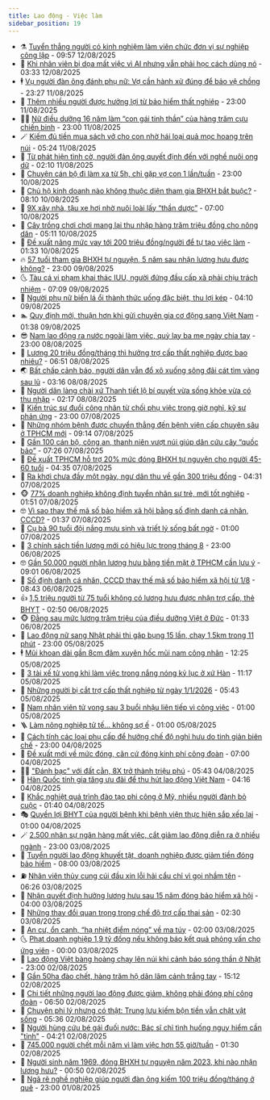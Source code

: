 ```yaml
---
title: Lao động - Việc làm
sidebar_position: 19
---
```


<!-- dantri-lao-dong-viec-lam:START -->
- ⚗️ [Tuyển thẳng người có kinh nghiệm làm viên chức đơn vị sự nghiệp công lập](https://dantri.com.vn/lao-dong-viec-lam/tuyen-thang-nguoi-co-kinh-nghiem-lam-vien-chuc-don-vi-su-nghiep-cong-lap-20250812125122615.htm) - 09:57 12/08/2025
- 🙉 [Khi nhân viên bị dọa mất việc vì AI nhưng vẫn phải học cách dùng nó](https://dantri.com.vn/lao-dong-viec-lam/khi-nhan-vien-bi-doa-mat-viec-vi-ai-nhung-van-phai-hoc-cach-dung-no-20250811224311676.htm) - 03:33 12/08/2025
- 🕴 [Vụ người đàn ông đánh phụ nữ: Vợ cần hành xử đúng để bảo vệ chồng](https://dantri.com.vn/lao-dong-viec-lam/vu-nguoi-dan-ong-danh-phu-nu-vo-can-hanh-xu-dung-de-bao-ve-chong-20250811160312016.htm) - 23:27 11/08/2025
- 🧐 [Thêm nhiều người được hưởng lợi từ bảo hiểm thất nghiệp](https://dantri.com.vn/lao-dong-viec-lam/them-nhieu-nguoi-duoc-huong-loi-tu-bao-hiem-that-nghiep-20250811151344325.htm) - 23:00 11/08/2025
- 🧑‍💻 [Nữ điều dưỡng 16 năm làm “con gái tinh thần” của hàng trăm cựu chiến binh](https://dantri.com.vn/lao-dong-viec-lam/nu-dieu-duong-16-nam-lam-con-gai-tinh-than-cua-hang-tram-cuu-chien-binh-20250808191358372.htm) - 23:00 11/08/2025
- 🪄 [Kiếm đủ tiền mua sách vở cho con nhờ hái loại quả mọc hoang trên núi](https://dantri.com.vn/lao-dong-viec-lam/kiem-du-tien-mua-sach-vo-cho-con-nho-hai-loai-qua-moc-hoang-tren-nui-20250811115009314.htm) - 05:24 11/08/2025
- 🦣 [Từ phát hiện tình cờ, người đàn ông quyết định đến với nghề nuôi ong dữ](https://dantri.com.vn/lao-dong-viec-lam/tu-phat-hien-tinh-co-nguoi-dan-ong-quyet-dinh-den-voi-nghe-nuoi-ong-du-20250808215810119.htm) - 02:10 11/08/2025
- 🎡 [Chuyện cán bộ đi làm xa từ 5h, chỉ gặp vợ con 1 lần/tuần](https://dantri.com.vn/lao-dong-viec-lam/chuyen-can-bo-di-lam-xa-tu-5h-chi-gap-vo-con-1-lantuan-20250808115919951.htm) - 23:00 10/08/2025
- 🦍 [Chủ hộ kinh doanh nào không thuộc diện tham gia BHXH bắt buộc?](https://dantri.com.vn/lao-dong-viec-lam/chu-ho-kinh-doanh-nao-khong-thuoc-dien-tham-gia-bhxh-bat-buoc-20250808173933493.htm) - 08:10 10/08/2025
- 🫶 [9X xây nhà, tậu xe hơi nhờ nuôi loài lấy “thần dược”](https://dantri.com.vn/lao-dong-viec-lam/9x-xay-nha-tau-xe-hoi-nho-nuoi-loai-lay-than-duoc-20250810093741586.htm) - 07:00 10/08/2025
- 🥸 [Cây trồng chơi chơi mang lại thu nhập hàng trăm triệu đồng cho nông dân](https://dantri.com.vn/lao-dong-viec-lam/cay-trong-choi-choi-mang-lai-thu-nhap-hang-tram-trieu-dong-cho-nong-dan-20250809100032457.htm) - 05:11 10/08/2025
- 🎡 [Đề xuất nâng mức vay tới 200 triệu đồng/người để tự tạo việc làm](https://dantri.com.vn/lao-dong-viec-lam/de-xuat-nang-muc-vay-toi-200-trieu-dongnguoi-de-tu-tao-viec-lam-20250809133551361.htm) - 01:33 10/08/2025
- 🔥 [57 tuổi tham gia BHXH tự nguyện, 5 năm sau nhận lương hưu được không?](https://dantri.com.vn/lao-dong-viec-lam/57-tuoi-tham-gia-bhxh-tu-nguyen-5-nam-sau-nhan-luong-huu-duoc-khong-20250808125710471.htm) - 23:00 09/08/2025
- 🌜 [Tàu cá vi phạm khai thác IUU, người đứng đầu cấp xã phải chịu trách nhiệm](https://dantri.com.vn/lao-dong-viec-lam/tau-ca-vi-pham-khai-thac-iuu-nguoi-dung-dau-cap-xa-phai-chiu-trach-nhiem-20250809112851042.htm) - 07:09 09/08/2025
- 🤭 [Người phụ nữ biến lá ổi thành thức uống đặc biệt, thu lợi kép](https://dantri.com.vn/lao-dong-viec-lam/nguoi-phu-nu-bien-la-oi-thanh-thuc-uong-dac-biet-thu-loi-kep-20250807164231453.htm) - 04:10 09/08/2025
- 🏊 [Quy định mới, thuận hơn khi gửi chuyên gia cơ động sang Việt Nam](https://dantri.com.vn/lao-dong-viec-lam/quy-dinh-moi-thuan-hon-khi-gui-chuyen-gia-co-dong-sang-viet-nam-20250808233644961.htm) - 01:38 09/08/2025
- 😎 [Nam lao động ra nước ngoài làm việc, quỳ lạy ba mẹ ngày chia tay](https://dantri.com.vn/lao-dong-viec-lam/nam-lao-dong-ra-nuoc-ngoai-lam-viec-quy-lay-ba-me-ngay-chia-tay-20250808131505318.htm) - 23:00 08/08/2025
- 🤖 [Lương 20 triệu đồng/tháng thì hưởng trợ cấp thất nghiệp được bao nhiêu?](https://dantri.com.vn/lao-dong-viec-lam/luong-20-trieu-dongthang-thi-huong-tro-cap-that-nghiep-duoc-bao-nhieu-20250808123437369.htm) - 06:51 08/08/2025
- 🌏 [Bất chấp cảnh báo, người dân vẫn đổ xô xuống sông đãi cát tìm vàng sau lũ](https://dantri.com.vn/lao-dong-viec-lam/bat-chap-canh-bao-nguoi-dan-van-do-xo-xuong-song-dai-cat-tim-vang-sau-lu-20250808021702928.htm) - 03:16 08/08/2025
- 🦏 [Người dân làng chài xứ Thanh tiết lộ bí quyết vừa sống khỏe vừa có thu nhập](https://dantri.com.vn/lao-dong-viec-lam/nguoi-dan-lang-chai-xu-thanh-tiet-lo-bi-quyet-vua-song-khoe-vua-co-thu-nhap-20250807131247374.htm) - 02:17 08/08/2025
- 🤔 [Kiến trúc sư đuổi công nhân từ chối phụ việc trong giờ nghỉ, kỹ sư phản ứng](https://dantri.com.vn/lao-dong-viec-lam/kien-truc-su-duoi-cong-nhan-tu-choi-phu-viec-trong-gio-nghi-ky-su-phan-ung-20250807130147262.htm) - 23:00 07/08/2025
- 🌮 [Những nhóm bệnh được chuyển thẳng đến bệnh viện cấp chuyên sâu ở TPHCM mới](https://dantri.com.vn/lao-dong-viec-lam/nhung-nhom-benh-duoc-chuyen-thang-den-benh-vien-cap-chuyen-sau-o-tphcm-moi-20250806141335536.htm) - 09:14 07/08/2025
- 💪 [Gần 100 cán bộ, công an, thanh niên vượt núi giúp dân cứu cây “quốc bảo”](https://dantri.com.vn/lao-dong-viec-lam/gan-100-can-bo-cong-an-thanh-nien-vuot-nui-giup-dan-cuu-cay-quoc-bao-20250807125836435.htm) - 07:26 07/08/2025
- 💪 [Đề xuất TPHCM hỗ trợ 20% mức đóng BHXH tự nguyện cho người 45-60 tuổi](https://dantri.com.vn/lao-dong-viec-lam/de-xuat-tphcm-ho-tro-20-muc-dong-bhxh-tu-nguyen-cho-nguoi-45-60-tuoi-20250807113018150.htm) - 04:35 07/08/2025
- 🦒 [Ra khơi chưa đầy một ngày, ngư dân thu về gần 300 triệu đồng](https://dantri.com.vn/lao-dong-viec-lam/ra-khoi-chua-day-mot-ngay-ngu-dan-thu-ve-gan-300-trieu-dong-20250807100017174.htm) - 04:31 07/08/2025
- 🐵 [77% doanh nghiệp không định tuyển nhân sự trẻ, mới tốt nghiệp](https://dantri.com.vn/lao-dong-viec-lam/77-doanh-nghiep-khong-dinh-tuyen-nhan-su-tre-moi-tot-nghiep-20250806235151544.htm) - 01:51 07/08/2025
- 🤓 [Vì sao thay thế mã số bảo hiểm xã hội bằng số định danh cá nhân, CCCD?](https://dantri.com.vn/lao-dong-viec-lam/vi-sao-thay-the-ma-so-bao-hiem-xa-hoi-bang-so-dinh-danh-ca-nhan-cccd-20250807071616369.htm) - 01:37 07/08/2025
- 🧐 [Cụ bà 90 tuổi đội nắng mưu sinh và triết lý sống bất ngờ](https://dantri.com.vn/lao-dong-viec-lam/cu-ba-90-tuoi-doi-nang-muu-sinh-va-triet-ly-song-bat-ngo-20250806171044231.htm) - 01:00 07/08/2025
- 💪 [3 chính sách tiền lương mới có hiệu lực trong tháng 8](https://dantri.com.vn/lao-dong-viec-lam/3-chinh-sach-tien-luong-moi-co-hieu-luc-trong-thang-8-20250806152232715.htm) - 23:00 06/08/2025
- 🤓 [Gần 50.000 người nhận lương hưu bằng tiền mặt ở TPHCM cần lưu ý](https://dantri.com.vn/lao-dong-viec-lam/gan-50000-nguoi-nhan-luong-huu-bang-tien-mat-o-tphcm-can-luu-y-20250806154310816.htm) - 09:01 06/08/2025
- 💯 [Số định danh cá nhân, CCCD thay thế mã số bảo hiểm xã hội từ 1/8](https://dantri.com.vn/lao-dong-viec-lam/so-dinh-danh-ca-nhan-cccd-thay-the-ma-so-bao-hiem-xa-hoi-tu-18-20250806153255866.htm) - 08:43 06/08/2025
- 👍 [1,5 triệu người từ 75 tuổi không có lương hưu được nhận trợ cấp, thẻ BHYT](https://dantri.com.vn/lao-dong-viec-lam/15-trieu-nguoi-tu-75-tuoi-khong-co-luong-huu-duoc-nhan-tro-cap-the-bhyt-20250806093600503.htm) - 02:50 06/08/2025
- 🐵 [Đằng sau mức lương trăm triệu của điều dưỡng Việt ở Đức](https://dantri.com.vn/lao-dong-viec-lam/dang-sau-muc-luong-tram-trieu-cua-dieu-duong-viet-o-duc-20250805224900271.htm) - 01:33 06/08/2025
- 💂 [Lao động nữ sang Nhật phải thi gập bụng 15 lần, chạy 1,5km trong 11 phút](https://dantri.com.vn/lao-dong-viec-lam/lao-dong-nu-sang-nhat-phai-thi-gap-bung-15-lan-chay-15km-trong-11-phut-20250804234405377.htm) - 23:00 05/08/2025
- 🕴 [Mũi khoan dài gần 8cm đâm xuyên hốc mũi nam công nhân](https://dantri.com.vn/lao-dong-viec-lam/mui-khoan-dai-gan-8cm-dam-xuyen-hoc-mui-nam-cong-nhan-20250805175656091.htm) - 12:25 05/08/2025
- 👀 [3 tài xế tử vong khi làm việc trong nắng nóng kỷ lục ở xứ Hàn](https://dantri.com.vn/lao-dong-viec-lam/3-tai-xe-tu-vong-khi-lam-viec-trong-nang-nong-ky-luc-o-xu-han-20250805161245740.htm) - 11:17 05/08/2025
- 🦄 [Những người bị cắt trợ cấp thất nghiệp từ ngày 1/1/2026](https://dantri.com.vn/lao-dong-viec-lam/nhung-nguoi-bi-cat-tro-cap-that-nghiep-tu-ngay-112026-20250805113432511.htm) - 05:43 05/08/2025
- 🔭 [Nam nhân viên tử vong sau 3 buổi nhậu liên tiếp vì công việc](https://dantri.com.vn/lao-dong-viec-lam/nam-nhan-vien-tu-vong-sau-3-buoi-nhau-lien-tiep-vi-cong-viec-20250804173605699.htm) - 01:00 05/08/2025
- 🪜 [Làm nông nghiệp tử tế... không sợ ế](https://dantri.com.vn/lao-dong-viec-lam/lam-nong-nghiep-tu-te-khong-so-e-20250804142406362.htm) - 01:00 05/08/2025
- 🌊 [Cách tính các loại phụ cấp để hưởng chế độ nghỉ hưu do tinh giản biên chế](https://dantri.com.vn/lao-dong-viec-lam/cach-tinh-cac-loai-phu-cap-de-huong-che-do-nghi-huu-do-tinh-gian-bien-che-20250804103925451.htm) - 23:00 04/08/2025
- 💯 [Đề xuất mới về mức đóng, căn cứ đóng kinh phí công đoàn](https://dantri.com.vn/lao-dong-viec-lam/de-xuat-moi-ve-muc-dong-can-cu-dong-kinh-phi-cong-doan-20250804112814755.htm) - 07:00 04/08/2025
- 👨‍🏫 [&quot;Đánh bạc&quot; với đất cằn, 8X trở thành triệu phú](https://dantri.com.vn/lao-dong-viec-lam/danh-bac-voi-dat-can-8x-tro-thanh-trieu-phu-20250803104602900.htm) - 05:43 04/08/2025
- 🙉 [Hàn Quốc tính gia tăng ưu đãi để thu hút lao động Việt Nam](https://dantri.com.vn/lao-dong-viec-lam/han-quoc-tinh-gia-tang-uu-dai-de-thu-hut-lao-dong-viet-nam-20250804105829503.htm) - 04:16 04/08/2025
- 🦄 [Khắc nghiệt quá trình đào tạo phi công ở Mỹ, nhiều người đành bỏ cuộc](https://dantri.com.vn/lao-dong-viec-lam/khac-nghiet-qua-trinh-dao-tao-phi-cong-o-my-nhieu-nguoi-danh-bo-cuoc-20250802224417352.htm) - 01:40 04/08/2025
- 🎭 [Quyền lợi BHYT của người bệnh khi bệnh viện thực hiện sắp xếp lại](https://dantri.com.vn/lao-dong-viec-lam/quyen-loi-bhyt-cua-nguoi-benh-khi-benh-vien-thuc-hien-sap-xep-lai-20250801144705935.htm) - 01:00 04/08/2025
- 🪄 [2.500 nhân sự ngân hàng mất việc, cắt giảm lao động diễn ra ở nhiều ngành](https://dantri.com.vn/lao-dong-viec-lam/2500-nhan-su-ngan-hang-mat-viec-cat-giam-lao-dong-dien-ra-o-nhieu-nganh-20250803204819867.htm) - 23:00 03/08/2025
- 🌁 [Tuyển người lao động khuyết tật, doanh nghiệp được giảm tiền đóng bảo hiểm](https://dantri.com.vn/lao-dong-viec-lam/tuyen-nguoi-lao-dong-khuyet-tat-doanh-nghiep-duoc-giam-tien-dong-bao-hiem-20250801121907590.htm) - 08:00 03/08/2025
- ⛽️ [Nhân viên thủy cung cúi đầu xin lỗi hải cẩu chỉ vì gọi nhầm tên](https://dantri.com.vn/lao-dong-viec-lam/nhan-vien-thuy-cung-cui-dau-xin-loi-hai-cau-chi-vi-goi-nham-ten-20250802211337651.htm) - 06:26 03/08/2025
- 🤩 [Nhận quyết định hưởng lương hưu sau 15 năm đóng bảo hiểm xã hội](https://dantri.com.vn/lao-dong-viec-lam/nhan-quyet-dinh-huong-luong-huu-sau-15-nam-dong-bao-hiem-xa-hoi-20250802162018077.htm) - 04:00 03/08/2025
- 🌝 [Những thay đổi quan trọng trong chế độ trợ cấp thai sản](https://dantri.com.vn/lao-dong-viec-lam/nhung-thay-doi-quan-trong-trong-che-do-tro-cap-thai-san-20250728163005611.htm) - 02:30 03/08/2025
- 🤗 [An cư, ổn canh, “hạ nhiệt điểm nóng” về ma túy](https://dantri.com.vn/lao-dong-viec-lam/an-cu-on-canh-ha-nhiet-diem-nong-ve-ma-tuy-20250801145008258.htm) - 02:00 03/08/2025
- 🌜 [Phạt doanh nghiệp 1,9 tỷ đồng nếu không báo kết quả phỏng vấn cho ứng viên](https://dantri.com.vn/lao-dong-viec-lam/phat-doanh-nghiep-19-ty-dong-neu-khong-bao-ket-qua-phong-van-cho-ung-vien-20250801201937995.htm) - 00:00 03/08/2025
- 👀 [Lao động Việt bàng hoàng chạy lên núi khi cảnh báo sóng thần ở Nhật](https://dantri.com.vn/lao-dong-viec-lam/lao-dong-viet-bang-hoang-chay-len-nui-khi-canh-bao-song-than-o-nhat-20250802104426602.htm) - 23:00 02/08/2025
- 🫣 [Gần 50ha đào chết, hàng trăm hộ dân lâm cảnh trắng tay](https://dantri.com.vn/lao-dong-viec-lam/gan-50ha-dao-chet-hang-tram-ho-dan-lam-canh-trang-tay-20250802084038280.htm) - 15:12 02/08/2025
- 🧠 [Chi tiết những người lao động được giảm, không phải đóng phí công đoàn](https://dantri.com.vn/lao-dong-viec-lam/chi-tiet-nhung-nguoi-lao-dong-duoc-giam-khong-phai-dong-phi-cong-doan-20250801220548128.htm) - 06:50 02/08/2025
- 🎊 [Chuyện phi lý nhưng có thật: Trung lưu kiếm bộn tiền vẫn chật vật sống](https://dantri.com.vn/lao-dong-viec-lam/chuyen-phi-ly-nhung-co-that-trung-luu-kiem-bon-tien-van-chat-vat-song-20250801220857012.htm) - 05:36 02/08/2025
- 🧰 [Người hùng cứu bé gái đuối nước: Bác sĩ chỉ tình huống nguy hiểm cần &quot;tỉnh&quot;](https://dantri.com.vn/lao-dong-viec-lam/nguoi-hung-cuu-be-gai-duoi-nuoc-bac-si-chi-tinh-huong-nguy-hiem-can-tinh-20250801220957181.htm) - 04:21 02/08/2025
- 🐘 [745.000 người chết mỗi năm vì làm việc hơn 55 giờ/tuần](https://dantri.com.vn/lao-dong-viec-lam/745000-nguoi-chet-moi-nam-vi-lam-viec-hon-55-giotuan-20250801205056663.htm) - 01:30 02/08/2025
- 🥳 [Người sinh năm 1969, đóng BHXH tự nguyện năm 2023, khi nào nhận lương hưu?](https://dantri.com.vn/lao-dong-viec-lam/nguoi-sinh-nam-1969-dong-bhxh-tu-nguyen-nam-2023-khi-nao-nhan-luong-huu-20250801124348518.htm) - 00:50 02/08/2025
- 🐎 [Ngã rẽ nghề nghiệp giúp người đàn ông kiếm 100 triệu đồng/tháng ở quê](https://dantri.com.vn/lao-dong-viec-lam/nga-re-nghe-nghiep-giup-nguoi-dan-ong-kiem-100-trieu-dongthang-o-que-20250731172221995.htm) - 23:00 01/08/2025<!-- dantri-lao-dong-viec-lam:END -->
